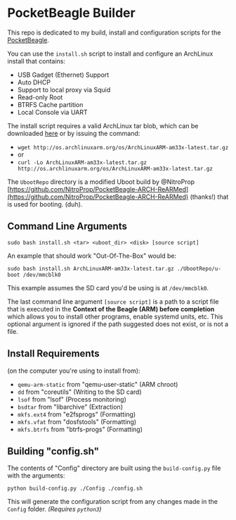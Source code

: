 # PocketBeagle Builder

This repo is dedicated to my build, install and configuration scripts for the
[PocketBeagle](https://beagleboard.org/pocket).

You can use the `install.sh` script to install and configure an ArchLinux install
that contains:

- USB Gadget (Ethernet) Support
- Auto DHCP
- Support to local proxy via Squid
- Read-only Root
- BTRFS Cache partition
- Local Console via UART

The install script requires a valid ArchLinux tar blob, which can be downloaded
[here](http://os.archlinuxarm.org/os/ArchLinuxARM-am33x-latest.tar.gz) or by
issuing the command:

- `wget http://os.archlinuxarm.org/os/ArchLinuxARM-am33x-latest.tar.gz`
- or
- `curl -Lo ArchLinuxARM-am33x-latest.tar.gz http://os.archlinuxarm.org/os/ArchLinuxARM-am33x-latest.tar.gz`

The `UbootRepo` directory is a modified Uboot build by @NitroProp
[https://github.com/NitroProp/PocketBeagle-ARCH-ReARMed](https://github.com/NitroProp/PocketBeagle-ARCH-ReARMed)
(thanks!) that is used for booting. (duh).

## Command Line Arguments

`sudo bash install.sh <tar> <uboot_dir> <disk> [source script]`

An example that should work "Out-Of-The-Box" would be:

```shell
sudo bash install.sh ArchLinuxARM-am33x-latest.tar.gz ./UbootRepo/u-boot /dev/mmcblk0
```

This example assumes the SD card you'd be using is at `/dev/mmcblk0`.

The last command line argument `[source script]` is a path to a script file that
is executed in the **Context of the Beagle (ARM) before completion** which allows
you to install other programs, enable systemd units, etc. This optional argument
is ignored if the path suggested does not exist, or is not a file.

## Install Requirements

(on the computer you're using to install from):

- `qemu-arm-static` from "qemu-user-static" (ARM chroot)
- `dd` from "coreutils" (Writing to the SD card)
- `lsof` from "lsof" (Process monitoring)
- `bsdtar` from "libarchive" (Extraction)
- `mkfs.ext4` from "e2fsprogs" (Formatting)
- `mkfs.vfat` from "dosfstools" (Formatting)
- `mkfs.btrfs` from "btrfs-progs" (Formatting)

## Building "config.sh"

The contents of "Config" directory are built using the `build-config.py` file with
the arguments:

```shell
python build-config.py ./Config ./config.sh
```

This will generate the configuration script from any changes made in the `Config`
folder. *(Requires `python3`)*
